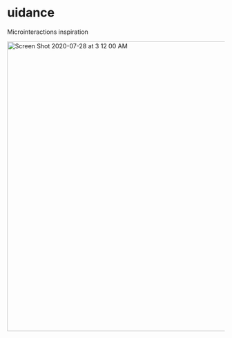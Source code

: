 # uidance
Microinteractions inspiration

<img width="672" alt="Screen Shot 2020-07-28 at 3 12 00 AM" src="https://user-images.githubusercontent.com/45495180/88668060-244bf280-d0b0-11ea-860d-b41aff6763c8.png">
